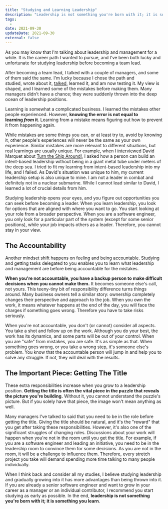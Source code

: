 ```yaml
---
title: "Studying and Learning Leadership"
description: "Leadership is not something you're born with it; it is something you learn. When you study leadership, you learn the fundamentals."
tags:
  -
date: 2021-09-30
updateDate: 2021-09-30
external: false
---
```


As you may know that I'm talking about leadership and management for a while. It is the career path I wanted to pursue, and I've been both lucky and unfortunate for studying leadership before becoming a team lead.

After becoming a team lead, I talked with a couple of managers, and some of them said the same. I'm lucky because I chose the path and studied, wrote about it, [talked](/podcast/), learned it, and am now testing it. My view is shaped, and I learned some of the mistakes before making them. Many managers didn't have a chance; they were suddenly thrown into the deep ocean of leadership positions.

Learning is somewhat a complicated business. I learned the mistakes other people experienced. However, **knowing the error is not equal to learning _from_ it**. Learning from a mistake means figuring out how to prevent it from happening again.

While mistakes are some things you can, or at least try to, avoid by knowing it, other people's experiences will never be the same as your own experience. Similar mistakes are more relevant to different situations, but real learnings are usually unique. For example, when I [interviewed](https://mediations.candost.blog/sw-21-intent-based-leadership-with-david-marquet/) David Marquet about [Turn the Ship Around!](/books/turn-the-ship-around-book-summary-review-and-notes/), I asked how a person can build an intent-based leadership without being in a giant metal tube under meters of the deep sea. I tried to fit my learning from intent-based leadership into my life, and I failed. As David's situation was unique to him, my current leadership setup is also unique to mine. I am not a leader in combat and definitely not in a nuclear submarine. While I cannot lead similar to David, I learned a lot of crucial details from him.

Studying leadership opens your eyes, and you figure out opportunities you can seek before becoming a leader. When you learn leadership, you look for options that are aligned with where you want to go. You start looking at your role from a broader perspective. When you are a software engineer, you only look for a particular part of the system (except for some senior positions), while your job impacts others as a leader. Therefore, you cannot stay in your view.

## The Accountability

Another mindset shift happens on feeling and being accountable. Studying and getting tasks delegated to you enables you to learn what leadership and management are before being accountable for the mistakes.

**When you're not accountable, you have a backup person to make difficult decisions when you cannot make them.** It becomes someone else's call, not yours. This teeny-tiny bit of responsibility difference turns things around. Many business owners tell a similar story: ownership completely changes their perspective and approach to the job. When you own the work, it means whatever happens at the end of the day, you will face the charges if something goes wrong. Therefore you have to take risks seriously.

When you're not accountable, you don't (or cannot) consider all aspects. You take a shot and follow up on the work. Although you do your best, the work has its dynamics, and some parts will be out of your control. When you are "safe" from mistakes, you are safe. It's as simple as that. When something goes wrong, or you take a wrong step, it's someone else's problem. You know that the accountable person will jump in and help you to solve any struggle. If not, they will deal with the results.

## The Important Piece: Getting The Title

These extra responsibilities increase when you grow to a leadership position. **Getting the title is often the vital piece in the puzzle that reveals the picture you're building.** Without it, you cannot understand the puzzle's picture. But if you solely have that piece, the image won't mean anything as well.

Many managers I've talked to said that you need to be in the role before getting the title. Giving the title should be natural, and it's the "reward" that you get after taking these responsibilities. However, it's also one of the significant struggles of changing roles. Discussions about your work will happen when you're not in the room until you get the title. For example, if you are a software engineer and leading an initiative, you need to be in the leadership room to convince them for some decisions. As you are not in the room, it will be a challenge to influence them. Therefore, every stretch project you take will demand spending more time talking to many people individually.

When I think back and consider all my studies, I believe studying leadership and gradually growing into it has more advantages than being thrown into it. If you are already a senior software engineer and want to grow in your career as a manager or an individual contributor, I recommend you start studying as early as possible. In the end, **leadership is not something you're born with it; it is something you learn**.
